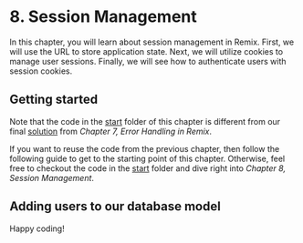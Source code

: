 # 8. Session Management

In this chapter, you will learn about session management in Remix. First, we will use the URL to store application state. Next, we will utilize cookies to manage user sessions. Finally, we will see how to authenticate users with session cookies.

## Getting started

Note that the code in the [start](./start/) folder of this chapter is different from our final [solution](/7-error-handling-in-remix/bee-rich/solution/) from _Chapter 7, Error Handling in Remix_.

If you want to reuse the code from the previous chapter, then follow the following guide to get to the starting point of this chapter. Otherwise, feel free to checkout the code in the [start](./start/) folder and dive right into _Chapter 8, Session Management_.

## Adding users to our database model

Happy coding!
